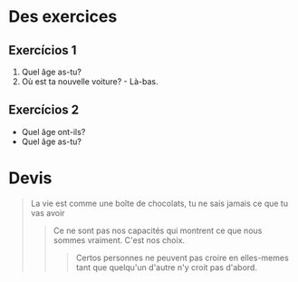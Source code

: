 # Des exercices

## Exercícios 1

1. Quel âge as-tu?
2. Où est ta nouvelle voiture? - Là-bas.

## Exercícios 2

- Quel âge ont-ils?
- Quel âge as-tu?

# Devis

> La vie est comme une boîte de chocolats, tu ne sais jamais ce que tu vas avoir
>
> > Ce ne sont pas nos capacités qui montrent ce que nous sommes vraiment. C'est nos choix.
> >
> > > Certos personnes ne peuvent pas croire en elles-memes tant que quelqu'un d'autre n'y croit pas d'abord.
